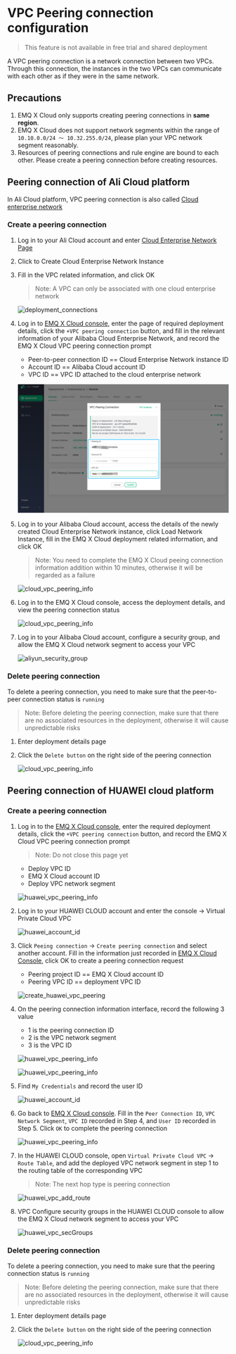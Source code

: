 # VPC Peering connection configuration

> This feature is not available in free trial and shared deployment

A VPC peering connection is a network connection between two VPCs. Through this connection, the instances in the two VPCs can communicate with each other as if they were in the same network.



## Precautions

1. EMQ X Cloud only supports creating peering connections in **same region**.
2. EMQ X Cloud does not support network segments within the range of `10.10.0.0/24 ～ 10.32.255.0/24`, please plan your VPC network segment reasonably.
3. Resources of peering connections and rule engine  are bound to each other. Please create a peering connection before creating resources.



## Peering connection of Ali Cloud platform 

In Ali Cloud platform, VPC peering connection is also called [Cloud enterprise network](https://cn.aliyun.com/product/cbn)

### Create a peering connection

1. Log in to your Ali Cloud account and enter [Cloud Enterprise Network Page](<https://cen.console.aliyun.com/cen/list>)

2. Click to Create Cloud Enterprise Network Instance

3. Fill in the VPC related information, and click OK

   > Note: A VPC can only be associated with one cloud enterprise network

   ![deployment_connections](./_assets/aliyun_create_vpc_peering.png)

4. Log in to [EMQ X Cloud console](<https://cloud.emqx.io/console>), enter the page of required deployment details, click the `+VPC peering connection` button, and fill in the relevant information of your Alibaba Cloud Enterprise Network, and record the EMQ X Cloud VPC peering connection prompt

   * Peer-to-peer connection ID == Cloud Enterprise Network instance ID
   * Account ID == Alibaba Cloud account ID
   * VPC ID == VPC ID attached to the cloud enterprise network

   ![cloud_vpc_peering_info](./_assets/add_vpc_peering_info.png)

5. Log in to your Alibaba Cloud account, access the details of the newly created Cloud Enterprise Network instance, click Load Network Instance, fill in the EMQ X Cloud deployment related information, and click OK

   > Note: You need to complete the EMQ X Cloud peeing connection information addition within 10 minutes, otherwise it will be regarded as a failure

   ![cloud_vpc_peering_info](./_assets/aliyun_add_cloud_vpc_peering.png)

6. Log in to the EMQ X Cloud console, access the deployment details, and view the peering connection status

   ![cloud_vpc_peering_info](./_assets/view_deployment_peering.png)

7. Log in to your Alibaba Cloud account, configure a security group, and allow the EMQ X Cloud network segment to access your VPC

   ![aliyun_security_group](./_assets/aliyun_security_group.png)



### Delete peering connection

To delete a peering connection, you need to make sure that the peer-to-peer connection status is `running`

> Note: Before deleting the peering connection, make sure that there are no associated resources in the deployment, otherwise it will cause unpredictable risks

1. Enter deployment details page

2. Click the `Delete button` on the right side of the peering connection

   ![cloud_vpc_peering_info](./_assets/delete_deployment_peering.png)



## Peering connection of HUAWEI cloud platform 

### Create a peering connection

1. Log in to the [EMQ X Cloud console](<https://cloud.emqx.io/console>), enter the required deployment details, click the `+VPC peering connection` button, and record the EMQ X Cloud VPC peering connection prompt
    > Note: Do not close this page yet

   * Deploy VPC ID
   * EMQ X Cloud account ID
   * Deploy VPC network segment
   
   ![huawei_vpc_peering_info](./_assets/huawei_emqx_vpc_peering_info1.png)

2. Log in to your HUAWEI CLOUD account and enter the console -> Virtual Private Cloud VPC

    ![huawei_account_id](./_assets/huawei_vpc.png)

3. Click `Peeing connection` -> `Create peering connection` and select another account. Fill in the information just recorded in [EMQ X Cloud Console](<https://cloud.emqx.io/console>), click OK to create a peering connection request

    * Peering project ID == EMQ X Cloud account ID
    * Peering VPC ID == deployment VPC ID

    ![create_huawei_vpc_peering](./_assets/huawei_create_vpc_peering.png)

4. On the peering connection information interface, record the following 3 value

    * 1 is the peering connection ID
    * 2 is the VPC network segment
    * 3 is the VPC ID

    ![huawei_vpc_peering_info](./_assets/huawei_vpc_peering_info1.png)

    ![huawei_vpc_peering_info](./_assets/huawei_vpc_peering_info2.png)

5. Find `My Credentials` and record the user ID

    ![huawei_account_id](./_assets/huawei_account_info.png)

6. Go back to [EMQ X Cloud console](<https://cloud.emqx.io/console>). Fill in the `Peer Connection ID`, `VPC Network Segment`, `VPC ID` recorded in Step 4, and `User ID` recorded in Step 5. Click `OK` to complete the peering connection

    ![huawei_vpc_peering_info](./_assets/huawei_emqx_vpc_peering_info2.png)

7. In the HUAWEI CLOUD console, open `Virtual Private Cloud VPC` -> `Route Table`, and add the deployed VPC network segment in step 1 to the routing table of the corresponding VPC

    > Note: The next hop type is peering connection

    ![huawei_vpc_add_route](./_assets/huawei_vpc_add_route.png)

8. VPC Configure security groups in the HUAWEI CLOUD console to allow the EMQ X Cloud network segment to access your VPC

    ![huawei_vpc_secGroups](./_assets/huawei_vpc_secGroups.png) 



### Delete peering connection

To delete a peering connection, you need to make sure that the peering connection status is `running`

> Note: Before deleting the peering connection, make sure that there are no associated resources in the deployment, otherwise it will cause unpredictable risks

1. Enter deployment details page

2. Click the `Delete button` on the right side of the peering connection

   ![cloud_vpc_peering_info](./_assets/delete_deployment_peering.png)